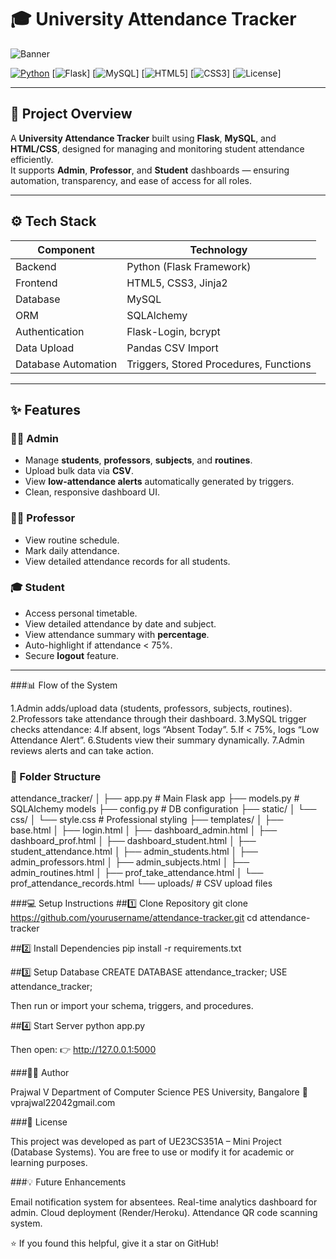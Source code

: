 # 🎓 University Attendance Tracker  
![Banner](https://img.shields.io/badge/University%20Mini%20Project-Flask%20%7C%20MySQL%20%7C%20Python-blue?style=for-the-badge&logo=python&logoColor=white)

[![Python](https://img.shields.io/badge/Python-3.10%2B-yellow?style=flat-square&logo=python)](https://www.python.org/)
[![Flask](https://img.shields.io/badge/Flask-Web%20Framework-black?style=flat-square&logo=flask)]
[![MySQL](https://img.shields.io/badge/MySQL-Database-blue?style=flat-square&logo=mysql)]
[![HTML5](https://img.shields.io/badge/HTML5-Frontend-orange?style=flat-square&logo=html5)]
[![CSS3](https://img.shields.io/badge/CSS3-Design-blue?style=flat-square&logo=css3)]
[![License](https://img.shields.io/badge/License-Academic-green?style=flat-square)]

---

## 🏫 Project Overview

A **University Attendance Tracker** built using **Flask**, **MySQL**, and **HTML/CSS**, designed for managing and monitoring student attendance efficiently.  
It supports **Admin**, **Professor**, and **Student** dashboards — ensuring automation, transparency, and ease of access for all roles.

---

## ⚙️ Tech Stack

| Component | Technology |
|------------|-------------|
| Backend | Python (Flask Framework) |
| Frontend | HTML5, CSS3, Jinja2 |
| Database | MySQL |
| ORM | SQLAlchemy |
| Authentication | Flask-Login, bcrypt |
| Data Upload | Pandas CSV Import |
| Database Automation | Triggers, Stored Procedures, Functions |

---

## ✨ Features

### 👨‍💼 Admin
- Manage **students**, **professors**, **subjects**, and **routines**.
- Upload bulk data via **CSV**.
- View **low-attendance alerts** automatically generated by triggers.
- Clean, responsive dashboard UI.

### 👨‍🏫 Professor
- View routine schedule.
- Mark daily attendance.
- View detailed attendance records for all students.

### 🎓 Student
- Access personal timetable.
- View detailed attendance by date and subject.
- View attendance summary with **percentage**.
- Auto-highlight if attendance < 75%.
- Secure **logout** feature.

---



 ###📊 Flow of the System

1.Admin adds/upload data (students, professors, subjects, routines).
2.Professors take attendance through their dashboard.
3.MySQL trigger checks attendance:
4.If absent, logs “Absent Today”.
5.If < 75%, logs “Low Attendance Alert”.
6.Students view their summary dynamically.
7.Admin reviews alerts and can take action.



### 🧾 Folder Structure

attendance_tracker/
│
├── app.py                     # Main Flask app
├── models.py                  # SQLAlchemy models
├── config.py                  # DB configuration
├── static/
│   └── css/
│       └── style.css           # Professional styling
├── templates/
│   ├── base.html
│   ├── login.html
│   ├── dashboard_admin.html
│   ├── dashboard_prof.html
│   ├── dashboard_student.html
│   ├── student_attendance.html
│   ├── admin_students.html
│   ├── admin_professors.html
│   ├── admin_subjects.html
│   ├── admin_routines.html
│   ├── prof_take_attendance.html
│   └── prof_attendance_records.html
└── uploads/                    # CSV upload files


###💻 Setup Instructions
##1️⃣ Clone Repository
git clone https://github.com/yourusername/attendance-tracker.git
cd attendance-tracker

##2️⃣ Install Dependencies
pip install -r requirements.txt

##3️⃣ Setup Database
CREATE DATABASE attendance_tracker;
USE attendance_tracker;


Then run or import your schema, triggers, and procedures.

##4️⃣ Start Server
python app.py


Then open:
👉 http://127.0.0.1:5000


###👨‍💻 Author

Prajwal V
Department of Computer Science
PES University, Bangalore
📧vprajwal22042gmail.com


###🧾 License

This project was developed as part of UE23CS351A – Mini Project (Database Systems).
You are free to use or modify it for academic or learning purposes.

###💡 Future Enhancements

Email notification system for absentees.
Real-time analytics dashboard for admin.
Cloud deployment (Render/Heroku).
Attendance QR code scanning system.


⭐ If you found this helpful, give it a star on GitHub!
